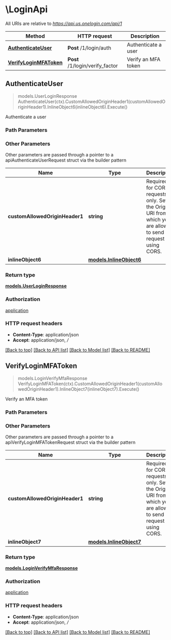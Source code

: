 # \LoginApi

All URIs are relative to *https://api.us.onelogin.com/api/1*

Method | HTTP request | Description
------------- | ------------- | -------------
[**AuthenticateUser**](LoginApi.md#AuthenticateUser) | **Post** /1/login/auth | Authenticate a user
[**VerifyLoginMFAToken**](LoginApi.md#VerifyLoginMFAToken) | **Post** /1/login/verify_factor | Verify an MFA token



## AuthenticateUser

> models.UserLoginResponse AuthenticateUser(ctx).CustomAllowedOriginHeader1(customAllowedOriginHeader1).InlineObject6(inlineObject6).Execute()

Authenticate a user



### Path Parameters



### Other Parameters

Other parameters are passed through a pointer to a apiAuthenticateUserRequest struct via the builder pattern


Name | Type | Description  | Notes
------------- | ------------- | ------------- | -------------
 **customAllowedOriginHeader1** | **string** | Required for CORS requests only. Set to the Origin URI from which you are allowed to send a request using CORS. | 
 **inlineObject6** | [**models.InlineObject6**](InlineObject6.md) |  | 

### Return type

[**models.UserLoginResponse**](UserLoginResponse.md)

### Authorization

[application](../README.md#application)

### HTTP request headers

- **Content-Type**: application/json
- **Accept**: application/json, */*

[[Back to top]](#) [[Back to API list]](../README.md#documentation-for-api-endpoints)
[[Back to Model list]](../README.md#documentation-for-models)
[[Back to README]](../README.md)


## VerifyLoginMFAToken

> models.LoginVerifyMfaResponse VerifyLoginMFAToken(ctx).CustomAllowedOriginHeader1(customAllowedOriginHeader1).InlineObject7(inlineObject7).Execute()

Verify an MFA token



### Path Parameters



### Other Parameters

Other parameters are passed through a pointer to a apiVerifyLoginMFATokenRequest struct via the builder pattern


Name | Type | Description  | Notes
------------- | ------------- | ------------- | -------------
 **customAllowedOriginHeader1** | **string** | Required for CORS requests only. Set to the Origin URI from which you are allowed to send a request using CORS. | 
 **inlineObject7** | [**models.InlineObject7**](InlineObject7.md) |  | 

### Return type

[**models.LoginVerifyMfaResponse**](LoginVerifyMfaResponse.md)

### Authorization

[application](../README.md#application)

### HTTP request headers

- **Content-Type**: application/json
- **Accept**: application/json, */*

[[Back to top]](#) [[Back to API list]](../README.md#documentation-for-api-endpoints)
[[Back to Model list]](../README.md#documentation-for-models)
[[Back to README]](../README.md)

